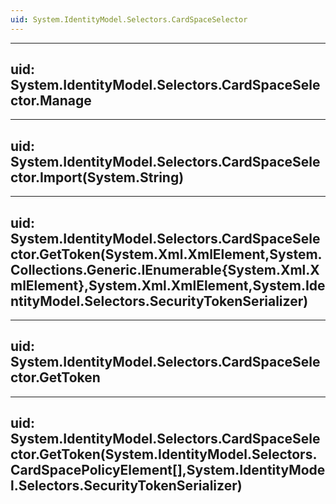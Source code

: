 ```yaml
---
uid: System.IdentityModel.Selectors.CardSpaceSelector
---
```


---
uid: System.IdentityModel.Selectors.CardSpaceSelector.Manage
---

---
uid: System.IdentityModel.Selectors.CardSpaceSelector.Import(System.String)
---

---
uid: System.IdentityModel.Selectors.CardSpaceSelector.GetToken(System.Xml.XmlElement,System.Collections.Generic.IEnumerable{System.Xml.XmlElement},System.Xml.XmlElement,System.IdentityModel.Selectors.SecurityTokenSerializer)
---

---
uid: System.IdentityModel.Selectors.CardSpaceSelector.GetToken
---

---
uid: System.IdentityModel.Selectors.CardSpaceSelector.GetToken(System.IdentityModel.Selectors.CardSpacePolicyElement[],System.IdentityModel.Selectors.SecurityTokenSerializer)
---
